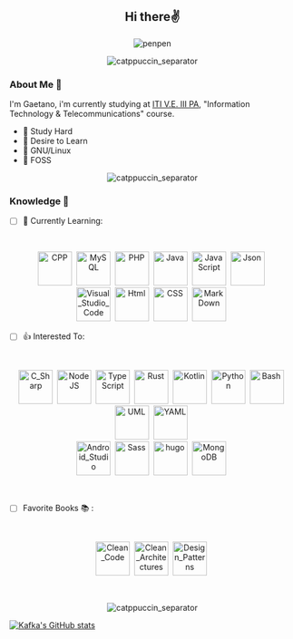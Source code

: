 <!--
**kafka12/kafka12** is a ✨ _special_ ✨ repository because its `README.md` (this file) appears on your GitHub profile.
!-->

<h2 align="center">Hi there✌️</h2>

<p align="center">
<img src="https://c.tenor.com/WzuejIFnFtwAAAAC/pen-pen-evangelion.gif" title-"penpen" alt="penpen"/>
</p>

<p align="center">
<img src="https://raw.githubusercontent.com/catppuccin/catppuccin/main/assets/footers/gray0_ctp_on_line.svg?sanitize=truehttps://raw.githubusercontent.com/catppuccin/catppuccin/main/assets/footers/gray0_ctp_on_line.svg?sanitize=true" title="catppuccin_separator" alt="catppuccin_separator"/>
<p>

### About Me 💾
I'm Gaetano, i'm currently studying at [ITI V.E. III PA](https://www.itive3pa.edu.it/), "Information Technology & Telecommunications" course.

- 🌸 Study Hard
- 🍁 Desire to Learn
- 🐧 GNU/Linux
- 🧡 FOSS

<p align="center">
<img src="https://raw.githubusercontent.com/catppuccin/catppuccin/main/assets/footers/gray0_ctp_on_line.svg?sanitize=truehttps://raw.githubusercontent.com/catppuccin/catppuccin/main/assets/footers/gray0_ctp_on_line.svg?sanitize=true" title="catppuccin_separator" alt="catppuccin_separator"/>
</p>

### Knowledge 🧠

- [ ] 🌱 Currently Learning:

<br>
<p align="center">
  <img src="https://imgs.search.brave.com/HGRZdQGQ-oUks0TmXDo_9Nb3TXpR3tR1I-x0xTRk6Ag/rs:fit:918:1032:1/g:ce/aHR0cHM6Ly9yYXcu/Z2l0aHVidXNlcmNv/bnRlbnQuY29tL2lz/b2NwcC9sb2dvcy9t/YXN0ZXIvY3BwX2xv/Z28ucG5n"  title="CPP" alt="CPP" height="60" height="60"/>&nbsp;
<img src="https://imgs.search.brave.com/lczo_-Rnm6rCCDYQzSkpbN1ij0jvDUYYVtL0xWVSstM/rs:fit:1200:1200:1/g:ce/aHR0cHM6Ly9wbmdp/bWcuY29tL3VwbG9h/ZHMvbXlzcWwvbXlz/cWxfUE5HMjMucG5n" title="MySQL" alt="MySQL" height="60" height="60"/>&nbsp;
<img src="https://imgs.search.brave.com/6saaKbY58lWYk7Jn4XBp1z3aEhkIFJC1y23PZ7oIGmw/rs:fit:1200:1200:1/g:ce/aHR0cDovL2xvZnJl/di5uZXQvd3AtY29u/dGVudC9waG90b3Mv/MjAxNy8wNS9waHBf/ZW1ibGVtLnBuZw" title="PHP" alt="PHP" height="60" height="60"/>&nbsp;
  <img src="https://imgs.search.brave.com/nYrlTAuZJPf1V5lYnOSnUY9g-ykt86ITbO8_Uox2KWo/rs:fit:512:512:1/g:ce/aHR0cHM6Ly9jbGFz/c2VzLmVuZ2luZWVy/aW5nLnd1c3RsLmVk/dS9jc2UyMzEvY29y/ZS9pbWFnZXMvMi8y/Ni9KYXZhLnBuZw" title="Java" alt="Java" height="60" height="60"/>&nbsp;
  <img src="https://imgs.search.brave.com/1BcVcmdSrY-PXvLWxr2dnB1X0q4JOPlDumA9Hmxr2RE/rs:fit:600:600:1/g:ce/aHR0cDovL3BsdXNw/bmcuY29tL2ltZy1w/bmcvamF2YXNjcmlw/dC12ZWN0b3ItcG5n/LWphdmFzY3JpcHQt/dmVjdG9yLWxvZ28t/NjAwLnBuZw" title="JavaScript" alt="JavaScript" height="60" height="60"/>&nbsp;
<img src="https://imgs.search.brave.com/1qP014C-OOh5TsasdNl24XAAsGMA1q3UgA2bNtNwIUU/rs:fit:1200:1200:1/g:ce/aHR0cHM6Ly9jZG4u/ZnJlZWJpZXN1cHBs/eS5jb20vbG9nb3Mv/bGFyZ2UvMngvanNv/bi1sb2dvLXBuZy10/cmFuc3BhcmVudC5w/bmc" title="Json" alt="Json" height="60" height="60"/>&nbsp;
  <br>
 <img src="https://imgs.search.brave.com/GUEJsGR-EAXlR3ur5KobfbZBAfFQplQeAM5bPDI0C64/rs:fit:300:297:1/g:ce/aHR0cHM6Ly9zZWVr/bG9nby5jb20vaW1h/Z2VzL1YvdmlzdWFs/LXN0dWRpby1jb2Rl/LWxvZ28tNDQ5RDcx/OTQ0Ri1zZWVrbG9n/by5jb20ucG5n" title="Visual_Studio_Code" alt="Visual_Studio_Code" height="60" height="60"/>&nbsp;
 <img src="https://imgs.search.brave.com/s34yvtTY-xgNkvbX6Ir5tgmRbcOZkBSTGTDxAFLCLCM/rs:fit:1200:1200:1/g:ce/aHR0cHM6Ly9sb2dv/cy1kb3dubG9hZC5j/b20vd3AtY29udGVu/dC91cGxvYWRzLzIw/MTcvMDcvSFRNTDVf/YmFkZ2UucG5n" title="Html" alt="Html" height="60" height="60"/>&nbsp;
<img src="https://imgs.search.brave.com/Wew3aSGfC4NNqRsh7-MEdi7VjQfBa3WHaWxbkAVnUe4/rs:fit:512:512:1/g:ce/aHR0cHM6Ly9jZG4x/Lmljb25maW5kZXIu/Y29tL2RhdGEvaWNv/bnMvbG9nb3R5cGVz/LzMyL2JhZGdlLWNz/cy0zLTUxMi5wbmc" title="CSS" alt="CSS" height="60" height="60"/>&nbsp;
  <img src="https://cdn1.iconfinder.com/data/icons/logos-and-brands-3/512/205_Markdown_logo_logos-512.png" title="MarkDown" alt="MarkDown" height="60" height="60"/>&nbsp;
</p>

- [ ] 👍 Interested To:
 
<br>
<p align="center">
<img src="https://imgs.search.brave.com/V8fy9Y1K8jR5xuO_gWKFTXdUsHNfZ1tgEMXM8XiuOqU/rs:fit:600:600:1/g:ce/aHR0cHM6Ly9pY29u/YXBlLmNvbS93cC1j/b250ZW50L3BuZ19s/b2dvX3ZlY3Rvci9j/LnBuZw" title="C_Sharp" alt="C_Sharp" height="60" height="60"/>&nbsp;
<img src="https://imgs.search.brave.com/HxOPKTGlR8q57NcWD-BW8n98Q7cbpTXmC3z3n6AHNIY/rs:fit:1130:1200:1/g:ce/aHR0cHM6Ly9hc3Nl/dHMtZ2xvYmFsLndl/YnNpdGUtZmlsZXMu/Y29tLzVkOWJjNWQ1/NjJmZmMyODY5YjQ3/MDk0MS81ZTIwY2Iz/YzBiNjY3YmE4Yzhl/MDc1NzFfaWNvbi1u/b2RlLS10ZWNoLnBu/Zw" title="NodeJS" alt="NodeJS" height="60" height="60"/>&nbsp;
<img src="https://imgs.search.brave.com/uMda81uy25vBspXoZNn11hLeNqAoOo6fBW71HPrsA3k/rs:fit:512:512:1/g:ce/aHR0cHM6Ly9jZG4u/aWNvbnNjb3V0LmNv/bS9pY29uL2ZyZWUv/cG5nLTUxMi90eXBl/c2NyaXB0LTExNzQ5/NjUucG5n" title="TypeScript" alt="TypeScript" height="60" height="60"/>&nbsp;
<img src="https://imgs.search.brave.com/O1appA5gk5i1C6SMbW2-fiEq3Msfu9VTAhk0DLXmYE0/rs:fit:1200:800:1/g:ce/aHR0cDovL3J1c3Rh/Y2Vhbi5uZXQvYXNz/ZXRzL3J1c3RhY2Vh/bi1mbGF0LWhhcHB5/LnBuZw" title="Rust" alt="Rust" height="60" height="60"/>&nbsp;
<img src="https://imgs.search.brave.com/sYaCwfh-r2CbJQwOz0vg-oaCwBa7HuCHYbKec0RN-Bk/rs:fit:1200:1200:1/g:ce/aHR0cHM6Ly9jZG4u/ZnJlZWJpZXN1cHBs/eS5jb20vbG9nb3Mv/bGFyZ2UvMngva290/bGluLTEtbG9nby1w/bmctdHJhbnNwYXJl/bnQucG5n" title="Kotlin" alt="Kotlin" height="60" height="60"/>&nbsp;
<img src="https://imgs.search.brave.com/vB3rIUOwUdSCy9FquSiK2jlHfO7i8b1KcIbEvkFdqWs/rs:fit:1200:1200:1/g:ce/aHR0cHM6Ly9sb2dv/cy1kb3dubG9hZC5j/b20vd3AtY29udGVu/dC91cGxvYWRzLzIw/MTYvMTAvUHl0aG9u/X2xvZ29faWNvbi5w/bmc" title="Python" alt="Python" height="60" height="60"/>&nbsp;
<img src="https://imgs.search.brave.com/kjKMdxzA6RrmPSG-9VRisd54fDh538x7zNxH0sUrCh0/rs:fit:438:500:1/g:ce/aHR0cHM6Ly9iYXNo/bG9nby5jb20vaW1n/L3N5bWJvbC9wbmcv/bW9ub2Nocm9tZV9k/YXJrLnBuZw" title="Bash" alt="Bash" height="60" height="60"/>&nbsp;
<img src="https://imgs.search.brave.com/OPp5_OYqsyk8CITdeITrnwkzYaZDy_wLYqkIxqzP2Ec/rs:fit:200:200:1/g:ce/aHR0cHM6Ly9pbWcu/cG9ydGFsZ3N0aS5j/b20uYnIvOUZucHNI/YXhzbnZ6VmNHV0Nk/X1ViX29xLWpFPS8y/MDB4MjAwL2h0dHBz/Oi8vd3d3LnBvcnRh/bGdzdGkuY29tLmJy/L21lZGlhL3VwbG9h/ZHMvY29tbXVuaXR5/LzIwMTYvMDcvMjYv/dW1sLnBuZw" title="UML" alt="UML" height="60" height="60"/>&nbsp;
<img src="https://upload.wikimedia.org/wikipedia/commons/thumb/5/5a/Official_YAML_Logo.svg/294px-Official_YAML_Logo.svg.png" title="YAML" alt="YAML" height="60" height="60"/>&nbsp;
<br>
<img src="https://upload.wikimedia.org/wikipedia/commons/thumb/9/95/Android_Studio_Icon_3.6.svg/1900px-Android_Studio_Icon_3.6.svg.png" title="Android_Studio" alt="Android_Studio" height="60" height="60"/>&nbsp;
<img src="https://imgs.search.brave.com/fKbOF5qEgbY1kekgTTVZYM6i-qyitYNJS71ZUU8gCF8/rs:fit:320:320:1/g:ce/aHR0cHM6Ly9zYXNz/LWxhbmcuY29tL2Fz/c2V0cy9pbWcvc3R5/bGVndWlkZS9zZWFs/LWNvbG9yLWFlZjAz/NTRjLnBuZw" title="Sass" alt="Sass" height="60" height="60"/>&nbsp;
<img src="https://gohugo.io/apple-touch-icon.png" title="hugo" alt="hugo" height="60" height="60"/>&nbsp;
<img src="https://www.albaconsulting.it/sites/default/files/2017-03/mongodb.png" title="MongoDB" alt="MongoDB" height="60" height="60"/>&nbsp;
</p>
<br>

- [ ] Favorite Books 📚 :
<br>
<p align="center">
<img src="https://www.ibs.it/images/9788850334384_0_536_0_75.jpg" title="Clean_Code" alt="Clean_Code" height="60" height="60"/>&nbsp;
<img src="https://images-na.ssl-images-amazon.com/images/I/71M-uuOj98L.jpg" title="CLean_Architectures" alt="Clean_Architectures" height="60" height="60"/>&nbsp;
<img src="https://imgs.search.brave.com/IRP1ZMIwaPBpd27IV-LmWMizhkow-ldI2AUhzYJ0bNM/rs:fit:520:648:1/g:ce/aHR0cHM6Ly9zcHJp/bmdmcmFtZXdvcmsu/Z3VydS93cC1jb250/ZW50L3VwbG9hZHMv/MjAxNS8wNC85Nzgw/MjAxNjMzNjEwLmpw/Zw" title="Design_Patterns" alt="Design_Patterns" height="60" height="60"/>&nbsp;
</p>
<br>
<p align="center">
<img src="https://raw.githubusercontent.com/catppuccin/catppuccin/main/assets/footers/gray0_ctp_on_line.svg?sanitize=truehttps://raw.githubusercontent.com/catppuccin/catppuccin/main/assets/footers/gray0_ctp_on_line.svg?sanitize=true" title="catppuccin_separator" alt="catppuccin_separator"/>
</p>

[![Kafka's GitHub stats](https://github-readme-stats.vercel.app/api?username=kafka12&show_icons=true&bg_color=24273a&text_color=cad3f5&icon_color=c6a0f6&title_color=8bd5ca)](https://github.com/anuraghazra/github-readme-stats)
<!--
🍠 If you are reading this comment, cheers, you've got a potato !
!-->
